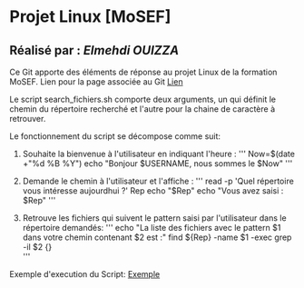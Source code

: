 # Projet Linux **[MoSEF]**
## Réalisé par : *Elmehdi OUIZZA*

Ce Git apporte des éléments de réponse au projet Linux de la formation MoSEF.
Lien pour la page associée au Git [Lien](https://spokslay.github.io/MoSEF-Projet-2019/)

Le script search_fichiers.sh comporte deux arguments, un qui définit le chemin du répertoire recherché et l'autre pour la chaine de caractère à retrouver.

Le fonctionnement du script se décompose comme suit: 

1. Souhaite la bienvenue à l'utilisateur en indiquant l'heure : 
'''
Now=$(date +"%d %B %Y")
echo "Bonjour $USERNAME,  nous sommes le $Now"
'''

2. Demande le chemin à l'utilisateur et l'affiche :
'''
read -p 'Quel répertoire vous intéresse aujourdhui ?' Rep
echo "$Rep"
echo "Vous avez saisi :  $Rep"
'''

3. Retrouve les fichiers qui suivent le pattern saisi par l'utilisateur dans le répertoire demandés:
'''
echo "La liste des fichiers avec le pattern $1 dans votre chemin contenant $2 est :"
find ${Rep} -name $1 -exec grep -il $2 {} \
'''


Exemple d'execution du Script:
[Exemple](https://github.com/Spokslay/MoSEF-Projet-2019/blob/master/Photos/Test_Script.png)

